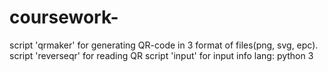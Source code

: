 # coursework-
script 'qrmaker' for generating QR-code in 3 format of files(png, svg, epc).
script 'reverseqr' for reading QR
script 'input' for input info
lang: python 3
